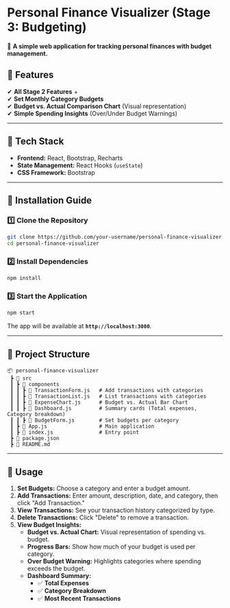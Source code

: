 
# **Personal Finance Visualizer (Stage 3: Budgeting)**
🚀 **A simple web application for tracking personal finances with budget management.**  

## **📌 Features**
✔ **All Stage 2 Features** +  
✔ **Set Monthly Category Budgets**  
✔ **Budget vs. Actual Comparison Chart** (Visual representation)  
✔ **Simple Spending Insights** (Over/Under Budget Warnings)  

---

## **📂 Tech Stack**
- **Frontend:** React, Bootstrap, Recharts  
- **State Management:** React Hooks (`useState`)  
- **CSS Framework:** Bootstrap  

---

## **📌 Installation Guide**
### **1️⃣ Clone the Repository**
```sh
git clone https://github.com/your-username/personal-finance-visualizer.git
cd personal-finance-visualizer
```

### **2️⃣ Install Dependencies**
```sh
npm install
```

### **3️⃣ Start the Application**
```sh
npm start
```
The app will be available at **`http://localhost:3000`**.

---

## **📂 Project Structure**
```
📦 personal-finance-visualizer
 ┣ 📂 src
 ┃ ┣ 📂 components
 ┃ ┃ ┣ 📜 TransactionForm.js   # Add transactions with categories
 ┃ ┃ ┣ 📜 TransactionList.js   # List transactions with categories
 ┃ ┃ ┣ 📜 ExpenseChart.js      # Budget vs. Actual Bar Chart
 ┃ ┃ ┣ 📜 Dashboard.js         # Summary cards (Total expenses, Category breakdown)
 ┃ ┃ ┣ 📜 BudgetForm.js        # Set budgets per category
 ┃ ┣ 📜 App.js                 # Main application
 ┃ ┣ 📜 index.js               # Entry point
 ┣ 📜 package.json
 ┣ 📜 README.md
```

---

## **📌 Usage**
1. **Set Budgets:** Choose a category and enter a budget amount.  
2. **Add Transactions:** Enter amount, description, date, and category, then click "Add Transaction."  
3. **View Transactions:** See your transaction history categorized by type.  
4. **Delete Transactions:** Click "Delete" to remove a transaction.  
5. **View Budget Insights:**  
   - **Budget vs. Actual Chart:** Visual representation of spending vs. budget.  
   - **Progress Bars:** Show how much of your budget is used per category.  
   - **Over Budget Warning:** Highlights categories where spending exceeds the budget.  
   - **Dashboard Summary:**  
     - ✅ **Total Expenses**  
     - ✅ **Category Breakdown**  
     - ✅ **Most Recent Transactions**  

